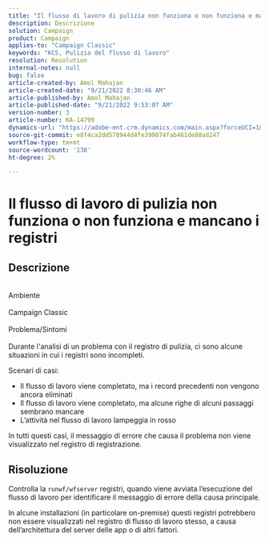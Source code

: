 ```yaml
---
title: "Il flusso di lavoro di pulizia non funziona o non funziona e mancano i registri"
description: Descrizione
solution: Campaign
product: Campaign
applies-to: "Campaign Classic"
keywords: "KCS, Pulizia del flusso di lavoro"
resolution: Resolution
internal-notes: null
bug: false
article-created-by: Amol Mahajan
article-created-date: "9/21/2022 8:30:46 AM"
article-published-by: Amol Mahajan
article-published-date: "9/21/2022 9:53:07 AM"
version-number: 3
article-number: KA-14799
dynamics-url: "https://adobe-ent.crm.dynamics.com/main.aspx?forceUCI=1&pagetype=entityrecord&etn=knowledgearticle&id=ae0018ac-8739-ed11-9db1-002248086cae"
source-git-commit: e8f4ca2dd578944d4fe399074fab461de88ad247
workflow-type: tm+mt
source-wordcount: '138'
ht-degree: 2%

---
```


# Il flusso di lavoro di pulizia non funziona o non funziona e mancano i registri

## Descrizione

<br>Ambiente<br><br>
Campaign Classic
<br><br>Problema/Sintomi<br><br>
Durante l&#39;analisi di un problema con il registro di pulizia, ci sono alcune situazioni in cui i registri sono incompleti.

Scenari di casi:

- Il flusso di lavoro viene completato, ma i record precedenti non vengono ancora eliminati
- Il flusso di lavoro viene completato, ma alcune righe di alcuni passaggi sembrano mancare
- L’attività nel flusso di lavoro lampeggia in rosso


In tutti questi casi, il messaggio di errore che causa il problema non viene visualizzato nel registro di registrazione.


## Risoluzione


Controlla la `runwf/wfserver` registri, quando viene avviata l’esecuzione del flusso di lavoro per identificare il messaggio di errore della causa principale.

In alcune installazioni (in particolare on-premise) questi registri potrebbero non essere visualizzati nel registro di flusso di lavoro stesso, a causa dell’architettura del server delle app o di altri fattori.

